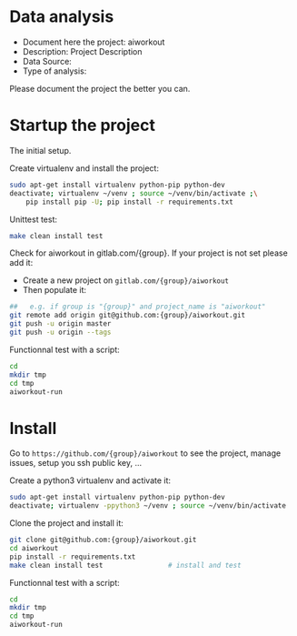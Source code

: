 # Data analysis
- Document here the project: aiworkout
- Description: Project Description
- Data Source:
- Type of analysis:

Please document the project the better you can.

# Startup the project

The initial setup.

Create virtualenv and install the project:
```bash
sudo apt-get install virtualenv python-pip python-dev
deactivate; virtualenv ~/venv ; source ~/venv/bin/activate ;\
    pip install pip -U; pip install -r requirements.txt
```

Unittest test:
```bash
make clean install test
```

Check for aiworkout in gitlab.com/{group}.
If your project is not set please add it:

- Create a new project on `gitlab.com/{group}/aiworkout`
- Then populate it:

```bash
##   e.g. if group is "{group}" and project_name is "aiworkout"
git remote add origin git@github.com:{group}/aiworkout.git
git push -u origin master
git push -u origin --tags
```

Functionnal test with a script:

```bash
cd
mkdir tmp
cd tmp
aiworkout-run
```

# Install

Go to `https://github.com/{group}/aiworkout` to see the project, manage issues,
setup you ssh public key, ...

Create a python3 virtualenv and activate it:

```bash
sudo apt-get install virtualenv python-pip python-dev
deactivate; virtualenv -ppython3 ~/venv ; source ~/venv/bin/activate
```

Clone the project and install it:

```bash
git clone git@github.com:{group}/aiworkout.git
cd aiworkout
pip install -r requirements.txt
make clean install test                # install and test
```
Functionnal test with a script:

```bash
cd
mkdir tmp
cd tmp
aiworkout-run
```
